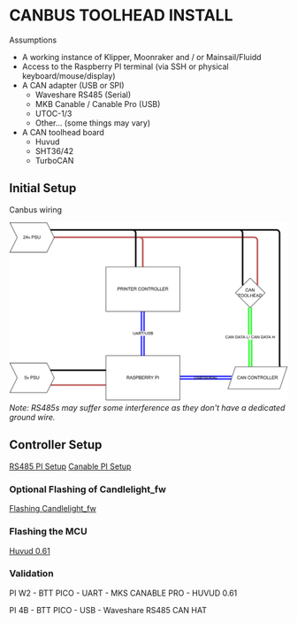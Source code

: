 # CANBUS TOOLHEAD INSTALL

Assumptions

- A working instance of Klipper, Moonraker and / or Mainsail/Fluidd
- Access to the Raspberry PI terminal (via SSH or physical keyboard/mouse/display)
- A CAN adapter (USB or SPI)
  - Waveshare RS485 (Serial)
  - MKB Canable / Canable Pro (USB)
  - UTOC-1/3
  - Other... (some things may vary)
- A CAN toolhead board
  - Huvud
  - SHT36/42
  - TurboCAN

## Initial Setup

Canbus wiring

![](images/canbus_wiring.svg)
*Note: RS485s may suffer some interference as they don't have a dedicated ground wire.*

## Controller Setup

[RS485 PI Setup](rs485.md)
[Canable PI Setup](canable.md)

### Optional Flashing of Candlelight_fw

[Flashing Candlelight_fw](candlelight_fw.md)

### Flashing the MCU

[Huvud 0.61](huvud_firmware.md)

### Validation

PI W2 - BTT PICO - UART - MKS CANABLE PRO - HUVUD 0.61

PI 4B - BTT PICO - USB - Waveshare RS485 CAN HAT


